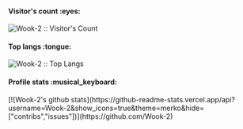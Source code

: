 <h4>Visitor's count :eyes:</h4>

<p><img src="https://profile-counter.glitch.me/{Wook-2}/count.svg" alt="Wook-2 :: Visitor's Count" /></p>

<h4>Top langs :tongue:</h4>

<p><img src="https://github-readme-stats.vercel.app/api/top-langs/?username=Wook-2&langs_count=10&theme=tokyonight&layout=compact" alt="Wook-2 :: Top Langs" /></p>

<h4>Profile stats :musical_keyboard:</h4>
[![Wook-2's github stats](https://github-readme-stats.vercel.app/api?username=Wook-2&show_icons=true&theme=merko&hide=["contribs","issues"])](https://github.com/Wook-2)





<!--
**Wook-2/Wook-2** is a ✨ _special_ ✨ repository because its `README.md` (this file) appears on your GitHub profile.

Here are some ideas to get you started:

- 🔭 I’m currently working on ...
- 🌱 I’m currently learning ...
- 👯 I’m looking to collaborate on ...
- 🤔 I’m looking for help with ...
- 💬 Ask me about ...
- 📫 How to reach me: ...
- 😄 Pronouns: ...
- ⚡ Fun fact: ...
-->
